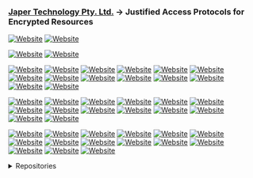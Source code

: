 ### [Japer Technology Pty. Ltd.](https://www.japer.technology) → Justified Access Protocols for Encrypted Resources

[![Website](https://img.shields.io/badge/JAPER_iOS_App-Apple_Store-informational?style=flat-square&color=ac43d9&logo=apple&logoColor=white)](https://apps.apple.com/us/app/japer/id1481154593?ls=1)
[![Website](https://img.shields.io/badge/JAPER_Android_App-Google_Play_Store-informational?style=flat-square&color=ac43d9&logo=android&logoColor=white)](https://play.google.com/store/apps/details?id=com.japer)

[![Website](https://img.shields.io/badge/JAPER_Developer-Postman-informational?style=flat-square&color=ac43d9&logo=postman&logoColor=white)](https://developer.japer.io)
[![Website](https://img.shields.io/badge/JAPER_ChatGPT-OpenAI-informational?style=flat-square&color=ac43d9&logo=openai&logoColor=white)](https://chatgpt.com/g/g-GrNiWW5CX-japer-technology-pty-ltd)

[![Website](https://img.shields.io/badge/japer--technology-GitHub-informational?style=flat-square&color=ac43d9&logo=github&logoColor=white)](https://github.com/japertechnology?tab=repositories&q=&type=&language=&sort=name)
[![Website](https://img.shields.io/badge/Japer-informational?style=flat-square&color=08872B)](https://github.com/japertechnology?tab=repositories&q=japer&type=&language=&sort=name)
[![Website](https://img.shields.io/badge/Juxta-informational?style=flat-square&color=08872B)](https://github.com/japertechnology?tab=repositories&q=juxta-&type=&language=&sort=name)
[![Website](https://img.shields.io/badge/Omnibox-informational?style=flat-square&color=08872B)](https://github.com/japertechnology?tab=repositories&q=omnibox&type=&language=&sort=name)
[![Website](https://img.shields.io/badge/Private-informational?style=flat-square&color=08872B)](https://github.com/japertechnology?tab=repositories&type=private&language=&sort=name)
[![Website](https://img.shields.io/badge/Public-informational?style=flat-square&color=08872B)](https://github.com/japertechnology?tab=repositories&type=public&language=&sort=name)
[![Website](https://img.shields.io/badge/Sandpit-informational?style=flat-square&color=08872B)](https://github.com/japertechnology?tab=repositories&q=sandpit&type=&language=&sort=name)
[![Website](https://img.shields.io/badge/Spark-informational?style=flat-square&color=08872B)](https://github.com/japertechnology?tab=repositories&q=spark&type=&language=&sort=name)
[![Website](https://img.shields.io/badge/Starred-informational?style=flat-square&color=08872B)](https://github.com/japertechnology?tab=repositories&q=&type=&language=&sort=stargazers)
[![Website](https://img.shields.io/badge/Static-informational?style=flat-square&color=08872B)](https://github.com/japertechnology?tab=repositories&q=static&type=&language=&sort=name)
[![Website](https://img.shields.io/badge/Template-informational?style=flat-square&color=08872B)](https://github.com/japertechnology?tab=repositories&type=template&language=&sort=name)
[![Website](https://img.shields.io/badge/1-informational?style=flat-square&color=08872B)](https://github.com/japertechnology?tab=repositories&q=&type=&language=&sort=name)
[![Website](https://img.shields.io/badge/2-informational?style=flat-square&color=08872B)](https://github.com/japertechnology?tab=repositories&q=&type=&language=&page=2&sort=name)
[![Website](https://img.shields.io/badge/3-informational?style=flat-square&color=08872B)](https://github.com/japertechnology?tab=repositories&q=&type=&language=&page=3&sort=name)

[![Website](https://img.shields.io/badge/japertechnology-GitHub-informational?style=flat-square&color=ac43d9&logo=github&logoColor=white)](https://github.com/japertechnology?tab=repositories&q=&type=&language=&sort=name)
[![Website](https://img.shields.io/badge/Japer-informational?style=flat-square&color=08872B)](https://github.com/japertechnology?tab=repositories&q=japer&type=&language=&sort=name)
[![Website](https://img.shields.io/badge/Juxta-informational?style=flat-square&color=08872B)](https://github.com/japertechnology?tab=repositories&q=juxta-&type=&language=&sort=name)
[![Website](https://img.shields.io/badge/Omnibox-informational?style=flat-square&color=08872B)](https://github.com/japertechnology?tab=repositories&q=omnibox&type=&language=&sort=name)
[![Website](https://img.shields.io/badge/Private-informational?style=flat-square&color=08872B)](https://github.com/japertechnology?tab=repositories&type=private&language=&sort=name)
[![Website](https://img.shields.io/badge/Public-informational?style=flat-square&color=08872B)](https://github.com/japertechnology?tab=repositories&type=public&language=&sort=name)
[![Website](https://img.shields.io/badge/Sandpit-informational?style=flat-square&color=08872B)](https://github.com/japertechnology?tab=repositories&q=sandpit&type=&language=&sort=name)
[![Website](https://img.shields.io/badge/Spark-informational?style=flat-square&color=08872B)](https://github.com/japertechnology?tab=repositories&q=spark&type=&language=&sort=name)
[![Website](https://img.shields.io/badge/Starred-informational?style=flat-square&color=08872B)](https://github.com/japertechnology?tab=repositories&q=&type=&language=&sort=stargazers)
[![Website](https://img.shields.io/badge/Static-informational?style=flat-square&color=08872B)](https://github.com/japertechnology?tab=repositories&q=static&type=&language=&sort=name)
[![Website](https://img.shields.io/badge/Template-informational?style=flat-square&color=08872B)](https://github.com/japertechnology?tab=repositories&type=template&language=&sort=name)
[![Website](https://img.shields.io/badge/1-informational?style=flat-square&color=08872B)](https://github.com/japertechnology?tab=repositories&q=&type=&language=&sort=name)
[![Website](https://img.shields.io/badge/2-informational?style=flat-square&color=08872B)](https://github.com/japertechnology?tab=repositories&q=&type=&language=&page=2&sort=name)
[![Website](https://img.shields.io/badge/3-informational?style=flat-square&color=08872B)](https://github.com/japertechnology?tab=repositories&q=&type=&language=&page=3&sort=name)

[![Website](https://img.shields.io/badge/ericmourant-GitHub-informational?style=flat-square&color=ac43d9&logo=github&logoColor=white)](https://github.com/japertechnology?tab=repositories&q=&type=&language=&sort=name)
[![Website](https://img.shields.io/badge/Game-informational?style=flat-square&color=08872B)](https://github.com/japertechnology?tab=repositories&q=game-&type=&language=&sort=name)
[![Website](https://img.shields.io/badge/Japer-informational?style=flat-square&color=08872B)](https://github.com/ericmourant?tab=repositories&q=japer&type=&language=&sort=name)
[![Website](https://img.shields.io/badge/Juxta-informational?style=flat-square&color=08872B)](https://github.com/ericmourant?tab=repositories&q=juxta-&type=&language=&sort=name)
[![Website](https://img.shields.io/badge/Omnibox-informational?style=flat-square&color=08872B)](https://github.com/ericmourant?tab=repositories&q=omnibox&type=&language=&sort=name)
[![Website](https://img.shields.io/badge/Private-informational?style=flat-square&color=08872B)](https://github.com/ericmourant?tab=repositories&type=private&language=&sort=name)
[![Website](https://img.shields.io/badge/Public-informational?style=flat-square&color=08872B)](https://github.com/ericmourant?tab=repositories&type=public&language=&sort=name)
[![Website](https://img.shields.io/badge/Sandpit-informational?style=flat-square&color=08872B)](https://github.com/ericmourant?tab=repositories&q=sandpit&type=&language=&sort=name)
[![Website](https://img.shields.io/badge/Spark-informational?style=flat-square&color=08872B)](https://github.com/ericmourant?tab=repositories&q=spark&type=&language=&sort=name)
[![Website](https://img.shields.io/badge/Starred-informational?style=flat-square&color=08872B)](https://github.com/ericmourant?tab=repositories&q=&type=&language=&sort=stargazers)
[![Website](https://img.shields.io/badge/Static-informational?style=flat-square&color=08872B)](https://github.com/ericmourant?tab=repositories&q=static&type=&language=&sort=name)
[![Website](https://img.shields.io/badge/Template-informational?style=flat-square&color=08872B)](https://github.com/ericmourant?tab=repositories&type=template&language=&sort=name)
[![Website](https://img.shields.io/badge/1-informational?style=flat-square&color=08872B)](https://github.com/ericmourant?tab=repositories&q=&type=&language=&sort=name)
[![Website](https://img.shields.io/badge/2-informational?style=flat-square&color=08872B)](https://github.com/ericmourant?tab=repositories&q=&type=&language=&page=2&sort=name)
[![Website](https://img.shields.io/badge/3-informational?style=flat-square&color=08872B)](https://github.com/ericmourant?tab=repositories&q=&type=&language=&page=3&sort=name)

<details>
  <summary>Repositories</summary>

  #### JAPER's primary product is it's API, this GitHub repository contains resources that compliment the API documentation at [developer.japer.io](https://developer.japer.io)
  
  [![ReadMe Card](https://github-readme-stats.vercel.app/api/pin/?username=japertechnology&repo=developer-japer-io)](https://github.com/japertechnology/developer-japer-io)

  #### During the development of JAPER this tool proved very useful.  
  
  [![ReadMe Card](https://github-readme-stats.vercel.app/api/pin/?username=japertechnology&repo=juxta-repo)](https://github.com/japertechnology/juxta-repo)

<details>
  <summary>GitHub Stats</summary>
  
  ![stats](https://github-readme-stats.vercel.app/api?username=japertechnology&title_color=3498db&text_color=2ecc71&icon_color=3498db&bg_color=00000000&hide_border=true&show_icons=true&include_all_commits=true&count_private=true&disable_animations=true)
  ![trophy](https://github-profile-trophy.vercel.app/?username=japertechnology&no-bg=true&no-frame=true&column=4&theme=algolia)
  
  ![graph](https://github-readme-activity-graph.vercel.app/graph?username=japertechnology&bg_color=0000000&color=2980b9&line=2980b9&point=27ae60&area_color=2980b9&area=true&hide_border=true)
  
  ![streak](https://github-contributor-stats.vercel.app/api?username=japertechnology&title_color=3498db&text_color=2ecc71&icon_color=3498db&bg_color=00000000&hide_border=true&show_icons=true&include_all_commits=true&count_private=true&disable_animations=true)
  ![streak](https://streak-stats.demolab.com/?user=japertechnology&hide_border=true&background=00000000&border=2980b9&stroke=2980b9&ring=27ae60&fire=27ae60&currStreakNum=2980b9&sideNums=2980b9&currStreakLabel=2980b9&sideLabels=2980b9&dates=2980b9)
  
</details>

</details>

